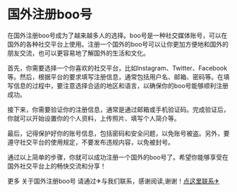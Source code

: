 # 国外注册boo号

在国外注册boo号成为了越来越多人的选择。boo号是一种社交媒体账号，可以在国外的各种社交平台上使用。注册一个国外的boo号可以让你更加方便地和国外的朋友交流，也可以更容易地了解国外的生活和文化。

首先，你需要选择一个你喜欢的社交平台，比如Instagram、Twitter、Facebook等。然后，根据平台的要求填写注册信息，通常包括用户名、邮箱、密码等。在填写信息的过程中，要注意选择合适的地区和语言，以确保你的boo号能够顺利注册成功。

接下来，你需要验证你的注册信息，通常是通过邮箱或手机验证码。完成验证后，你就可以开始设置你的个人资料，上传照片、填写个人简介等。

最后，记得保护好你的账号信息，包括密码和安全问题，以免账号被盗。另外，要遵守社交平台的使用规定，不要发布违规内容，以免被封号。

通过以上简单的步骤，你就可以成功注册一个国外的boo号了。希望你能够享受在国外社交平台上的畅快交流和分享！

更多 关于国外注册boo号 请通过✈与我们联系，感谢阅读,谢谢！[点这里联系✈](https://ss.k02.cc)